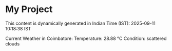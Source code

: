 # My Project

This content is dynamically generated in Indian Time (IST): 2025-09-11 10:18:38 IST


Current Weather in Coimbatore:
Temperature: 28.88 °C
Condition: scattered clouds
